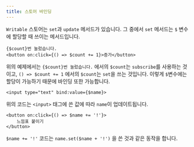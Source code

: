```yaml
---
title: 스토어 바인딩
---
```


`Writable` 스토어는 `set`과 `update` 메서드가 있습니다. 그 중에서 `set` 메서드는 `$` 변수에 할당할 때 쓰이는 메서드입니다.



```svelte
{$count}번 눌렀습니다.
<button on:click={() => $count += 1}>증가</button>
```



위의 예제에서는 `{$count}번 눌렀습니다.` 에서의 `$count`는 `subscribe`를 사용하는 것이고, `() => $count += 1` 에서의 `$count`는 `set`을 쓰는 것입니다. 이렇게 `$`변수에는 할당이 가능하기 때문에 바인딩 또한 가능합니다.



```svelte
<input type="text" bind:value={$name}>
```



위의 코드는 `<input>` 태그에 쓴 값에 따라 `name`이 업데이트됩니다.



```svelte
<button on:click={() => $name += '!'}>
	느낌표 붙이기
</button>
```



`$name += '!'` 코드는 `name.set($name + '!')` 을 쓴 것과 같은 동작을 합니다.